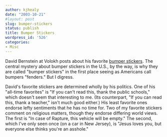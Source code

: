 ```yaml
---
author: kjhealy
date: "2003-10-21"
#layout: post
slug: bumper-stickers
status: publish
title: Bumper Stickers
wordpress_id: '526'
categories:
- Misc
---
```


David Bernstein at Volokh posts about his favorite [bumper stickers](http://volokh.com/2003_10_19_volokh_archive.html#106660122225674989). The central mystery about bumper stickers in the U.S., by the way, is why they are called "bumper stickers" in the first place seeing as Americans call bumpers "fenders." But I digress.

David's favorite stickers are determined wholly by his politics. One of his "all-time favorites" is "If you can't read this, thank the public schools," which doesn't seem that interesting to me. (Its counterpart, "If you can read this, thank a teacher," isn't much good either.) His least favorite ones endorse lefty sentiments that he has no time for. Two of my favorite stickers comment on religious matters, though they endorse differing world views. The first is "In case of Rapture, this vehicle will be empty." The second, which I've only seen once (on a car in New Jersey), is "Jesus loves you, but everyone else thinks you're an asshole."
